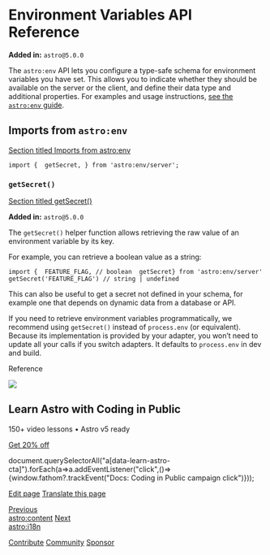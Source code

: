 Environment Variables API Reference
===================================

**Added in:** `astro@5.0.0`

The `astro:env` API lets you configure a type-safe schema for environment variables you have set. This allows you to indicate whether they should be available on the server or the client, and define their data type and additional properties. For examples and usage instructions, [see the `astro:env` guide](/en/guides/environment-variables/#type-safe-environment-variables).

Imports from `astro:env`
------------------------

[Section titled Imports from astro:env](#imports-from-astroenv)

    import {  getSecret, } from 'astro:env/server';

### `getSecret()`

[Section titled getSecret()](#getsecret)

**Added in:** `astro@5.0.0`

The `getSecret()` helper function allows retrieving the raw value of an environment variable by its key.

For example, you can retrieve a boolean value as a string:

    import {  FEATURE_FLAG, // boolean  getSecret} from 'astro:env/server'
    getSecret('FEATURE_FLAG') // string | undefined

This can also be useful to get a secret not defined in your schema, for example one that depends on dynamic data from a database or API.

If you need to retrieve environment variables programmatically, we recommend using `getSecret()` instead of `process.env` (or equivalent). Because its implementation is provided by your adapter, you won’t need to update all your calls if you switch adapters. It defaults to `process.env` in dev and build.

Reference

![](/_astro/CodingInPublic.DpaYu7Qd_5sx41.webp)

Learn Astro with **Coding in Public**
-------------------------------------

150+ video lessons • Astro v5 ready

[Get 20% off](https://learnastro.dev?code=ASTRO_PROMO)

document.querySelectorAll("a\[data-learn-astro-cta\]").forEach(a=>a.addEventListener("click",()=>{window.fathom?.trackEvent("Docs: Coding in Public campaign click")}));

[Edit page](https://github.com/withastro/docs/edit/main/src/content/docs/en/reference/modules/astro-env.mdx) [Translate this page](https://contribute.docs.astro.build/guides/i18n/)

[Previous  
astro:content](/en/reference/modules/astro-content/) [Next  
astro:i18n](/en/reference/modules/astro-i18n/)

[Contribute](/en/contribute/) [Community](https://astro.build/chat) [Sponsor](https://opencollective.com/astrodotbuild)